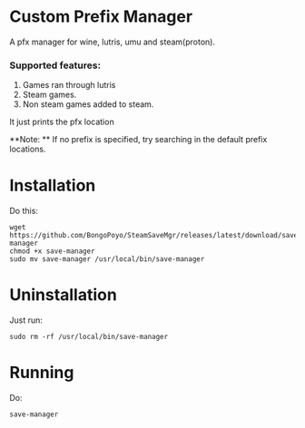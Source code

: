 # Custom Prefix Manager
A pfx manager for wine, lutris, umu and steam(proton).

### Supported features:
1. Games ran through lutris
2. Steam games.
3. Non steam games added to steam.

It just prints the pfx location


**Note: ** If no prefix is specified, try searching in the default prefix locations.


# Installation

Do this:
```
wget https://github.com/BongoPoyo/SteamSaveMgr/releases/latest/download/save-manager
chmod +x save-manager
sudo mv save-manager /usr/local/bin/save-manager
```

# Uninstallation

Just run:
```
sudo rm -rf /usr/local/bin/save-manager
```

# Running

Do:
```
save-manager

```
